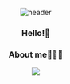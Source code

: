 
<div align='center'>
  
![header](https://capsule-render.vercel.app/api?type=waving&color=79CF9F&height=300&section=header&text=Geonu%20Lee&fontSize=90)
### Hello!👋
  
### About me🧑🏻‍💻
<a href="https://sites.google.com/view/geounlee/"><img src="https://img.shields.io/badge/Portfolio-4285F4?style=flat-square&logo=Google Chrome&logoColor=white"/></a>


  
</div>

